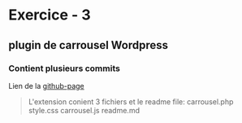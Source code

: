 # Exercice - 3
## plugin de carrousel Wordpress
### Contient plusieurs commits

Lien de la [github-page](https://sadektouati.github.io/31w-saddektouati/)

> L'extension conient 3 fichiers et le readme file:
carrousel.php
style.css
carrousel.js
readme.md



